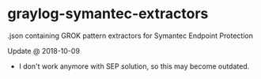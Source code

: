 # graylog-symantec-extractors
.json containing GROK pattern extractors for Symantec Endpoint Protection

Update @ 2018-10-09
- I don't work anymore with SEP solution, so this may become outdated.
